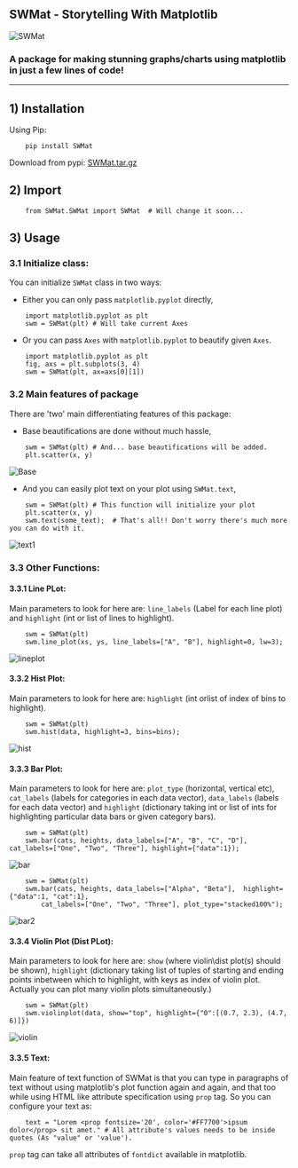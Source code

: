 ## SWMat - Storytelling With Matplotlib
![SWMat](images/swm.png)
### A package for making stunning graphs/charts using matplotlib in just a few lines of code!
---

## 1) Installation
Using Pip:
```
    pip install SWMat
```
Download from pypi: [SWMat.tar.gz](https://pypi.org/project/SWMat/#files)

## 2) Import

```
    from SWMat.SWMat import SWMat  # Will change it soon...
```

## 3) Usage

### 3.1 Initialize class:

You can initialize `SWMat` class in two ways:
  - Either you can only pass `matplotlib.pyplot` directly,
```
    import matplotlib.pyplot as plt
    swm = SWMat(plt) # Will take current Axes
```
  - Or you can pass `Axes` with `matplotlib.pyplot` to beautify given `Axes`.
```
    import matplotlib.pyplot as plt
    fig, axs = plt.subplots(3, 4)
    swm = SWMat(plt, ax=axs[0][1])
```

### 3.2 Main features of package

There are 'two' main differentiating features of this package:
  - Base beautifications are done without much hassle,
```
    swm = SWMat(plt) # And... base beautifications will be added.
    plt.scatter(x, y)
```
![Base](images/base.png)
  - And you can easily plot text on your plot using `SWMat.text`,
```
    swm = SWMat(plt) # This function will initialize your plot
    plt.scatter(x, y)
    swm.text(some_text);  # That's all!! Don't worry there's much more you can do with it.
```
![text1](images/text1.png)


### 3.3 Other Functions:
#### 3.3.1 Line PLot:

Main parameters to look for here are: `line_labels` (Label for each line plot) and `highlight` (int or list of lines to highlight).

```
    swm = SWMat(plt)
    swm.line_plot(xs, ys, line_labels=["A", "B"], highlight=0, lw=3);
```
![lineplot](images/lineplot.png)

#### 3.3.2 Hist Plot:

Main parameters to look for here are: `highlight` (int orlist of index of bins to highlight).

```
    swm = SWMat(plt)
    swm.hist(data, highlight=3, bins=bins);
```
![hist](images/hist.png)

#### 3.3.3 Bar Plot:

Main parameters to look for here are: `plot_type` (horizontal, vertical etc), `cat_labels` (labels for categories in each data vector), `data_labels` (labels for each data vector) and `highlight` (dictionary taking int or list of ints for highlighting particular data bars or given category bars).

```
    swm = SWMat(plt)
    swm.bar(cats, heights, data_labels=["A", "B", "C", "D"], cat_labels=["One", "Two", "Three"], highlight={"data":1});
```

![bar](images/bar.png)
```
    swm = SWMat(plt)
    swm.bar(cats, heights, data_labels=["Alpha", "Beta"],  highlight={"data":1, "cat":1},
        cat_labels=["One", "Two", "Three"], plot_type="stacked100%");
```
![bar2](images/bar2.png)

#### 3.3.4 Violin Plot (Dist PLot):

Main parameters to look for here are: `show` (where violin\dist plot(s) should be shown), `highlight` (dictionary taking list of tuples of starting and ending points inbetween which to highlight, with keys as index of violin plot. Actually you can plot many violin plots simultaneously.)

```
    swm = SWMat(plt)
    swm.violinplot(data, show="top", highlight={"0":[(0.7, 2.3), (4.7, 6)]})
```
![violin](images/violin.png)

#### 3.3.5 Text:

Main feature of text function of SWMat is that you can type in paragraphs of text without using matplotlib's plot function again and again, and that too while using HTML like attribute specification using `prop` tag. So you can configure your text as:

```
    text = "Lorem <prop fontsize='20', color='#FF7700'>ipsum dolor</prop> sit amet." # All attribute's values needs to be inside quotes (As "value" or 'value').
```

`prop` tag can take all attributes of  `fontdict` available in matplotlib.